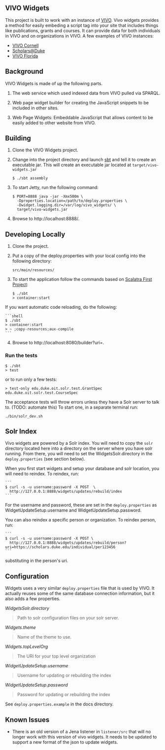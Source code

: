 ## VIVO Widgets

This project is built to work with an instance of [VIVO](http://vivoweb.org/).  Vivo widgets
provides a method for easily embeding a script tag into your site that includes things like
publications, grants and courses.  It can provide data for both individuals in VIVO and on
organizations in VIVO.  A few examples of VIVO instances:

* [VIVO Cornell](http://vivo.cornell.edu/)
* [Scholars@Duke](https://scholars.duke.edu/)
* [VIVO Florida](http://vivo.ufl.edu/)

## Background

VIVO Widgets is made of up the following parts.

1. The web service which used indexed data from VIVO pulled via SPARQL.

1. Web page widget builder for creating the JavaScript snippets to be included in other sites.

1. Web Page Widgets: Embeddable JavaScript that allows content to be easily added to other website
  from VIVO.


## Building

1. Clone the VIVO Widgets project.

2. Change into the project directory and launch [sbt](http://www.scala-sbt.org/) and tell it to
  create an executable jar. This will create an executable jar located at
  ``target/vivo-widgets.jar``

    ```
    $ ./sbt assembly
    ```

3. To start Jetty, run the following command:

    ```shell
    $ PORT=8888 java -jar -Xmx500m \
      -Dproperties.location=/path/to/deploy.properties \
      -Dwidget.logging.dir=/var/log/vivo_widgets/ \
      target/vivo-widgets.jar
    ```

4. Browse to http://localhost:8888/.

## Developing Locally

1. Clone the project.

2. Put a copy of the deploy.properties with your local config into the following directory:

    ```
    src/main/resources/
    ```

3. To start the application follow the commands based on
   [Scalatra First Project](http://www.scalatra.org/2.2/getting-started/first-project.html):

    ```shell
    $ ./sbt
    > container:start 
    ```

If you want automatic code reloading, do the following:

    ```shell
    $ ./sbt
    > container:start
    > ~ ;copy-resources;aux-compile
    ```

4. Browse to http://localhost:8080/builder?uri=<some-uri>.

### Run the tests

    $ ./sbt
    > test

or to run only a few tests:

    > test-only edu.duke.oit.solr.test.GrantSpec edu.duke.oit.solr.test.CourseSpec

The acceptance tests will throw errors unless they have a Solr server to talk
to. (TODO: automate this) To start one, in a separate terminal run:

    ./bin/solr_dev.sh

## Solr Index

Vivo widgets are powered by a Solr index.  You will need to copy the ``solr``
directory located here into a directory on the server where you have solr
running.  From there, you will need to set the WidgetsSolr.directory in the
``deploy.properties`` (see section below).

When you first start widgets and setup your database and solr location, you
will need to reindex.  To reindex, run:

    ```
    $ curl -s -u username:password -X POST  \
      http://127.0.0.1:8888/widgets/updates/rebuild/index
    ```

For the username and password, these are set in the ``deploy.properties`` as
WidgetUpdateSetup.username and WidgetUpdateSetup.password.

You can also reindex a specific person or organization. To reindex person, run:

    ```
    $ curl -s -u username:password -X POST \
      http://127.0.0.1:8888/widgets/updates/rebuild/person?uri=https://scholars.duke.edu/individual/per123456
    ```

substituting in the person's uri.

## Configuration

Widgets uses a very similar ``deploy.properties`` file that is used by VIVO.
It actually reuses some of the same database connection information, but it
also adds a few properties.

*WidgetsSolr.directory*

> Path to solr configuration files on your solr server.

*Widgets.theme*

> Name of the theme to use.

*Widgets.topLevelOrg*

> The URI for your top level organization

*WidgetUpdateSetup.username*

> Username for updating or rebuilding the index

*WidgetUpdateSetup.password*

> Password for updating or rebuilding the index

See ``deploy.properties.example`` in the docs directory.
  
## Known Issues

* There is an old version of a Jena listener in ``listener/src`` that will no
  longer work with this version of vivo widgets.  It needs to be updated to
support a new format of the json to update widgets.
